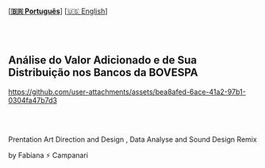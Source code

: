 
<br>

\[**[🇧🇷 Português](README.pt_BR.md)**\] \[[🇺🇸 English](README.md)\]


<br><br>



## Análise do Valor Adicionado e de Sua Distribuição nos Bancos da BOVESPA

  <!-- Início do Cabeçalho -->


https://github.com/user-attachments/assets/bea8afed-6ace-41a2-97b1-0304fa47b7d3

<br><br>


Prentation Art Direction and Design , Data Analyse and Sound Design Remix 

by Fabiana  ⚡️ Campanari 



